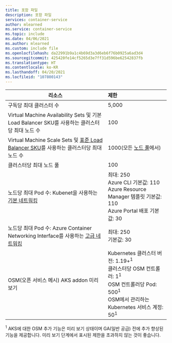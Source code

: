 ```yaml
---
title: 포함 파일
description: 포함 파일
services: container-service
author: mlearned
ms.service: container-service
ms.topic: include
ms.date: 04/06/2021
ms.author: mlearned
ms.custom: include file
ms.openlocfilehash: da22991b9a1c4b69d3a3d6eb6f76b0925a6ad3d4
ms.sourcegitcommit: 425420fe14cf5265d3e7ff31d596be62542837fb
ms.translationtype: HT
ms.contentlocale: ko-KR
ms.lasthandoff: 04/20/2021
ms.locfileid: "107800143"
---
```

| 리소스                                                                                                           | 제한                                                                                                                                                                                                       |
| ------------------------------------------------------------------------------------------------------------------ | :---------------------------------------------------------------------------------------------------------------------------------------------------------------------------------------------------------- |
| 구독당 최대 클러스터 수                                                                                  | 5,000                                                                                                                                                                                                        |
| Virtual Machine Availability Sets 및 기본 Load Balancer SKU를 사용하는 클러스터당 최대 노드 수                       | 100                                                                                                                                                                                                         |
| Virtual Machine Scale Sets 및 [표준 Load Balancer SKU][standard-load-balancer]를 사용하는 클러스터당 최대 노드 수 | 1000(모든 [노드 풀][node-pool]에서)                                            |
| 클러스터당 최대 노드 풀                                                                                     | 100                                                                                  |
| 노드당 최대 Pod 수: Kubenet을 사용하는 [기본 네트워킹][basic-networking]                                           | 최대: 250 <br /> Azure CLI 기본값: 110 <br /> Azure Resource Manager 템플릿 기본값: 110 <br /> Azure Portal 배포 기본값: 30          |
| 노드당 최대 Pod 수: Azure Container Networking Interface를 사용하는 [고급 네트워킹][advanced-networking]        | 최대: 250 <br /> 기본값: 30                                                      |
| OSM(오픈 서비스 메시) AKS addon 미리 보기                                                                          | Kubernetes 클러스터 버전: 1.19+<sup>1</sup><br />클러스터당 OSM 컨트롤러: 1<sup>1</sup><br />OSM 컨트롤러당 Pod: 500<sup>1</sup><br />OSM에서 관리하는 Kubernetes 서비스 계정: 50<sup>1</sup> |

<sup>1</sup> AKS에 대한 OSM 추가 기능은 미리 보기 상태이며 GA(일반 공급) 전에 추가 향상된 기능을 제공합니다. 미리 보기 단계에서 표시된 제한을 초과하지 않는 것이 좋습니다.<br />

<!-- LINKS - Internal -->

[basic-networking]: ../articles/aks/concepts-network.md#kubenet-basic-networking
[advanced-networking]: ../articles/aks/concepts-network.md#azure-cni-advanced-networking
[standard-load-balancer]: ../articles/load-balancer/load-balancer-overview.md
[node-pool]: ../articles/aks/use-multiple-node-pools.md

<!-- LINKS - External -->

[azure-support]: https://ms.portal.azure.com/#blade/Microsoft_Azure_Support/HelpAndSupportBlade/newsupportrequest
